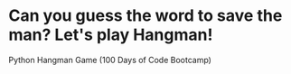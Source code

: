 # Can you guess the word to save the man? Let's play Hangman!
 Python Hangman Game (100 Days of Code Bootcamp)
